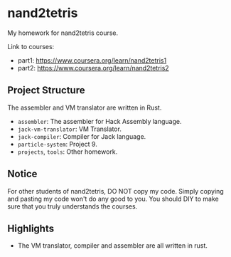 # nand2tetris


My homework for nand2tetris course.

Link to courses:

- part1: https://www.coursera.org/learn/nand2tetris1
- part2: https://www.coursera.org/learn/nand2tetris2

## Project Structure

The assembler and VM translator are written in Rust.

- `assembler`: The assembler for Hack Assembly language.
- `jack-vm-translator`: VM Translator.
- `jack-compiler`: Compiler for Jack language.
- `particle-system`: Project 9.
- `projects`, `tools`: Other homework.

## Notice

For other students of nand2tetris, DO NOT copy my code. Simply copying and pasting my code won't do any good to you.
You should DIY to make sure that you truly understands the courses.

## Highlights

- The VM translator, compiler and assembler are all written in rust.
